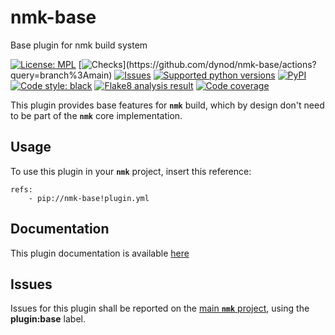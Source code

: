 # nmk-base
Base plugin for nmk build system

<!-- NMK-BADGES-BEGIN -->
[![License: MPL](https://img.shields.io/github/license/dynod/nmk-base)](https://github.com/dynod/nmk-base/blob/main/LICENSE)
[![Checks](https://img.shields.io/github/actions/workflow/status/dynod/nmk-base/build.yml?branch=main&label=build%20%26%20u.t.)](https://github.com/dynod/nmk-base/actions?query=branch%3Amain)
[![Issues](https://img.shields.io/github/issues-search/dynod/nmk?label=issues&query=is%3Aopen+is%3Aissue+label%3Aplugin%3Abase)](https://github.com/dynod/nmk/issues?q=is%3Aopen+is%3Aissue+label%3Aplugin%3Abase)
[![Supported python versions](https://img.shields.io/badge/python-3.8%20--%203.11-blue)](https://www.python.org/)
[![PyPI](https://img.shields.io/pypi/v/nmk-base)](https://pypi.org/project/nmk-base/)
[![Code style: black](https://img.shields.io/badge/code%20style-black-000000.svg)](https://github.com/psf/black)
[![Flake8 analysis result](https://img.shields.io/badge/flake8-0-green)](https://flake8.pycqa.org/)
[![Code coverage](https://img.shields.io/codecov/c/github/dynod/nmk-base)](https://app.codecov.io/gh/dynod/nmk-base)
<!-- NMK-BADGES-END -->

This plugin provides base features for **`nmk`** build, which by design don't need to be part of the **`nmk`** core implementation.

## Usage

To use this plugin in your **`nmk`** project, insert this reference:
```
refs:
    - pip://nmk-base!plugin.yml
```

## Documentation

This plugin documentation is available [here](https://github.com/dynod/nmk/wiki/nmk-base-plugin)

## Issues

Issues for this plugin shall be reported on the [main  **`nmk`** project](https://github.com/dynod/nmk/issues), using the **plugin:base** label.
